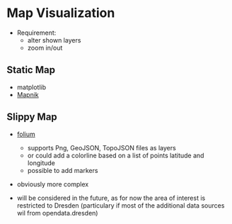 # Map Visualization

* Requirement:
  * alter shown layers
  * zoom in/out

## Static Map

* matplotlib
* [Mapnik](https://mapnik.org/)

## Slippy Map
* [folium](https://github.com/python-visualization/folium) 
  * supports Png, GeoJSON, TopoJSON files as layers 
  * or could add a colorline based on a list of points latitude and longitude
  * possible to add markers

* obviously more complex
* will be considered in the future, as for now the area of interest is restricted to Dresden (particulary if most of the additional data sources wil from opendata.dresden)
